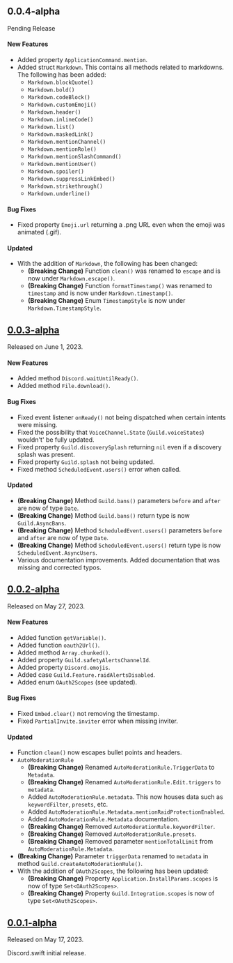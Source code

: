 ## 0.0.4-alpha
Pending Release

#### New Features
- Added property `ApplicationCommand.mention`.
- Added struct `Markdown`. This contains all methods related to markdowns. The following has been added:
  - `Markdown.blockQuote()`
  - `Markdown.bold()`
  - `Markdown.codeBlock()`
  - `Markdown.customEmoji()`
  - `Markdown.header()`
  - `Markdown.inlineCode()`
  - `Markdown.list()`
  - `Markdown.maskedLink()`
  - `Markdown.mentionChannel()`
  - `Markdown.mentionRole()`
  - `Markdown.mentionSlashCommand()`
  - `Markdown.mentionUser()`
  - `Markdown.spoiler()`
  - `Markdown.suppressLinkEmbed()`
  - `Markdown.strikethrough()`
  - `Markdown.underline()`

#### Bug Fixes
- Fixed property `Emoji.url` returning a .png URL even when the emoji was animated (.gif).

#### Updated
- With the addition of `Markdown`, the following has been changed:
  - **(Breaking Change)** Function `clean()` was renamed to `escape` and is now under `Markdown.escape()`.
  - **(Breaking Change)** Function `formatTimestamp()` was renamed to `timestamp` and is now under `Markdown.timestamp()`.
  - **(Breaking Change)** Enum `TimestampStyle` is now under `Markdown.TimestampStyle`.



## [0.0.3-alpha](https://github.com/Defxult/Discord.swift/tree/0.0.3-alpha)
Released on June 1, 2023.

#### New Features
- Added method `Discord.waitUntilReady()`.
- Added method `File.download()`. 

#### Bug Fixes
- Fixed event listener `onReady()` not being dispatched when certain intents were missing.
- Fixed the possibility that `VoiceChannel.State` (`Guild.voiceStates`) wouldn't' be fully updated.
- Fixed property `Guild.discoverySplash` returning `nil` even if a discovery splash was present.
- Fixed property `Guild.splash` not being updated.
- Fixed method `ScheduledEvent.users()` error when called.

#### Updated
- **(Breaking Change)** Method `Guild.bans()` parameters `before` and `after` are now of type `Date`.
- **(Breaking Change)** Method `Guild.bans()` return type is now `Guild.AsyncBans`.
- **(Breaking Change)** Method `ScheduledEvent.users()` parameters `before` and `after` are now of type `Date`.
- **(Breaking Change)** Method `ScheduledEvent.users()` return type is now `ScheduledEvent.AsyncUsers`.
- Various documentation improvements. Added documentation that was missing and corrected typos.



## [0.0.2-alpha](https://github.com/Defxult/Discord.swift/tree/v0.0.2-alpha)
Released on May 27, 2023.

#### New Features
- Added function `getVariable()`.
- Added function `oauth2Url()`.
- Added method `Array.chunked()`.
- Added property `Guild.safetyAlertsChannelId`.
- Added property `Discord.emojis`.
- Added case `Guild.Feature.raidAlertsDisabled`.
- Added enum `OAuth2Scopes` (see updated).

#### Bug Fixes
- Fixed `Embed.clear()` not removing the timestamp.
- Fixed `PartialInvite.inviter` error when missing inviter.

#### Updated
- Function `clean()` now escapes bullet points and headers.
- `AutoModerationRule`
  - **(Breaking Change)** Renamed `AutoModerationRule.TriggerData` to `Metadata`.
  - **(Breaking Change)** Renamed `AutoModerationRule.Edit.triggers` to `metadata`.
  - Added `AutoModerationRule.metadata`. This now houses data such as `keywordFilter`, `presets`, etc.
  - Added `AutoModerationRule.Metadata.mentionRaidProtectionEnabled`.
  - Added `AutoModerationRule.Metadata` documentation.
  - **(Breaking Change)** Removed `AutoModerationRule.keywordFilter`.
  - **(Breaking Change)** Removed `AutoModerationRule.presets`.
  - **(Breaking Change)** Removed parameter `mentionTotalLimit` from `AutoModerationRule.Metadata`.
- **(Breaking Change)** Parameter `triggerData` renamed to `metadata` in method `Guild.createAutoModerationRule()`.
- With the addition of `OAuth2Scopes`, the following has been updated:
  - **(Breaking Change)** Property `Application.InstallParams.scopes` is now of type `Set<OAuth2Scopes>`.
  - **(Breaking Change)** Property `Guild.Integration.scopes` is now of type `Set<OAuth2Scopes>`.



## [0.0.1-alpha](https://github.com/Defxult/Discord.swift/tree/v0.0.1-alpha)
Released on May 17, 2023.

Discord.swift initial release.
